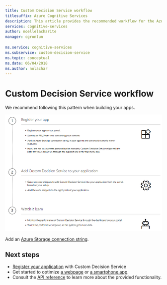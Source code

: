 ```yaml
---
title: Custom Decision Service workflow
titlesuffix: Azure Cognitive Services
description: This article provides the recommended workflow for the Azure Custom Decision Service.
services: cognitive-services
author: noellelacharite
manager: cgronlun

ms.service: cognitive-services
ms.subservice: custom-decision-service
ms.topic: conceptual
ms.date: 06/04/2018
ms.author: nolachar
---
```


# Custom Decision Service workflow

We recommend following this pattern when building your apps.

![Custom Decision Service workflow](media/custom-decision-service-workflow.png)

Add an [Azure Storage connection string](https://docs.microsoft.com/azure/storage/common/storage-configure-connection-string).

## Next steps

* [Register your application](custom-decision-service-get-started-register.md) with Custom Decision Service
* Get started to optimize [a webpage](custom-decision-service-get-started-browser.md) or [a smartphone app](custom-decision-service-get-started-app.md).
* Consult the [API reference](custom-decision-service-api-reference.md) to learn more about the provided functionality.
